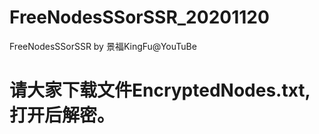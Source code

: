 # FreeNodesSSorSSR_20201120
FreeNodesSSorSSR by 景福KingFu@YouTuBe

# 请大家下载文件EncryptedNodes.txt,打开后解密。
